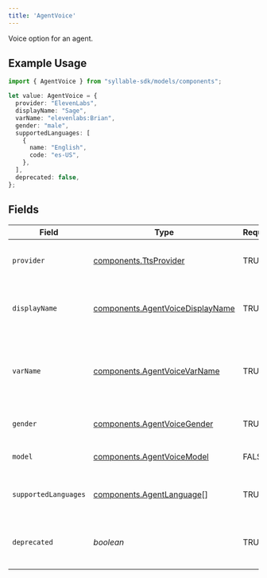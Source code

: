 ```yaml
---
title: 'AgentVoice'
---
```


Voice option for an agent.

## Example Usage

```typescript
import { AgentVoice } from "syllable-sdk/models/components";

let value: AgentVoice = {
  provider: "ElevenLabs",
  displayName: "Sage",
  varName: "elevenlabs:Brian",
  gender: "male",
  supportedLanguages: [
    {
      name: "English",
      code: "es-US",
    },
  ],
  deprecated: false,
};
```

## Fields

| Field                                                                                | Type                                                                                 | Required                                                                             | Description                                                                          |
| ------------------------------------------------------------------------------------ | ------------------------------------------------------------------------------------ | ------------------------------------------------------------------------------------ | ------------------------------------------------------------------------------------ |
| `provider`                                                                           | [components.TtsProvider](/sdk-docs/models/components/ttsprovider)                     | TRUE                                                                   | TTS provider for an agent voice.                                                     |
| `displayName`                                                                        | [components.AgentVoiceDisplayName](/sdk-docs/models/components/agentvoicedisplayname) | TRUE                                                                   | Display names of voices that Syllable supports.                                      |
| `varName`                                                                            | [components.AgentVoiceVarName](/sdk-docs/models/components/agentvoicevarname)         | TRUE                                                                   | The variable name of an agent voice (used when procesing messages).                  |
| `gender`                                                                             | [components.AgentVoiceGender](/sdk-docs/models/components/agentvoicegender)           | TRUE                                                                   | Gender for an agent voice.                                                           |
| `model`                                                                              | [components.AgentVoiceModel](/sdk-docs/models/components/agentvoicemodel)             | FALSE                                                                   | Model for an agent voice.                                                            |
| `supportedLanguages`                                                                 | [components.AgentLanguage](/sdk-docs/models/components/agentlanguage)[]               | TRUE                                                                   | Languages supported by the voice                                                     |
| `deprecated`                                                                         | *boolean*                                                                            | TRUE                                                                   | Whether the voice is deprecated and should not be used                               |